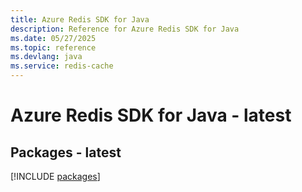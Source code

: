 ```yaml
---
title: Azure Redis SDK for Java
description: Reference for Azure Redis SDK for Java
ms.date: 05/27/2025
ms.topic: reference
ms.devlang: java
ms.service: redis-cache
---
```

# Azure Redis SDK for Java - latest
## Packages - latest
[!INCLUDE [packages](redis-index.md)]